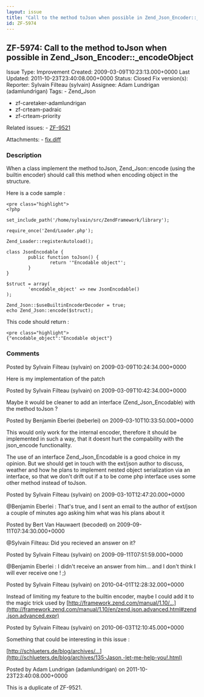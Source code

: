 ```yaml
---
layout: issue
title: "Call to the method toJson when possible in Zend_Json_Encoder::_encodeObject"
id: ZF-5974
---
```


ZF-5974: Call to the method toJson when possible in Zend\_Json\_Encoder::\_encodeObject
---------------------------------------------------------------------------------------

 Issue Type: Improvement Created: 2009-03-09T10:23:13.000+0000 Last Updated: 2011-10-23T23:40:08.000+0000 Status: Closed Fix version(s): 
 Reporter:  Sylvain Filteau (sylvain)  Assignee:  Adam Lundrigan (adamlundrigan)  Tags: - Zend\_Json
- zf-caretaker-adamlundrigan
- zf-crteam-padraic
- zf-crteam-priority
 
 Related issues: - [ZF-9521](/issues/browse/ZF-9521)
 
 Attachments: - [fix.diff](/issues/secure/attachment/11790/fix.diff)
 
### Description

When a class implement the method toJson, Zend\_Json::encode (using the builtin encoder) should call this method when encoding object in the structure.

Here is a code sample :

 
    <pre class="highlight">
    <?php
    
    set_include_path('/home/sylvain/src/ZendFramework/library');
    
    require_once('Zend/Loader.php');
    
    Zend_Loader::registerAutoload();
    
    class JsonEncodable {
            public function toJson() {
                    return '"Encodable object"';
            }
    }
    
    $struct = array(
            'encodable_object' => new JsonEncodable()
    );
    
    Zend_Json::$useBuiltinEncoderDecoder = true;
    echo Zend_Json::encode($struct);
    


This code should return :

 
    <pre class="highlight">
    {"encodable_object":"Encodable object"}


 

 

### Comments

Posted by Sylvain Filteau (sylvain) on 2009-03-09T10:24:34.000+0000

Here is my implementation of the patch

 

 

Posted by Sylvain Filteau (sylvain) on 2009-03-09T10:42:34.000+0000

Maybe it would be cleaner to add an interface (Zend\_Json\_Encodable) with the method toJson ?

 

 

Posted by Benjamin Eberlei (beberlei) on 2009-03-10T10:33:50.000+0000

This would only work for the internal encoder, therefore it should be implemented in such a way, that it doesnt hurt the compability with the json\_encode functionality.

The use of an interface Zend\_Json\_Encodable is a good choice in my opinion. But we should get in touch with the ext/json author to discuss, weather and how he plans to implement nested object serialization via an interface, so that we don't drift out if a to be come php interface uses some other method instead of toJson.

 

 

Posted by Sylvain Filteau (sylvain) on 2009-03-10T12:47:20.000+0000

@Benjamin Eberlei : That's true, and I sent an email to the author of ext/json a couple of minutes ago asking him what was his plans about it

 

 

Posted by Bert Van Hauwaert (becoded) on 2009-09-11T07:34:30.000+0000

@Sylvain Filteau: Did you recieved an answer on it?

 

 

Posted by Sylvain Filteau (sylvain) on 2009-09-11T07:51:59.000+0000

@Benjamin Eberlei : I didn't receive an answer from him... and I don't think I will ever receive one ! ;)

 

 

Posted by Sylvain Filteau (sylvain) on 2010-04-01T12:28:32.000+0000

Instead of limiting my feature to the builtin encoder, maybe I could add it to the magic trick used by [http://framework.zend.com/manual/1.10/…](http://framework.zend.com/manual/1.10/en/zend.json.advanced.html#zend.json.advanced.expr)

 

 

Posted by Sylvain Filteau (sylvain) on 2010-06-03T12:10:45.000+0000

Something that could be interesting in this issue :

[http://schlueters.de/blog/archives/…](http://schlueters.de/blog/archives/135-Jason,-let-me-help-you!.html)

 

 

Posted by Adam Lundrigan (adamlundrigan) on 2011-10-23T23:40:08.000+0000

This is a duplicate of ZF-9521.

 

 